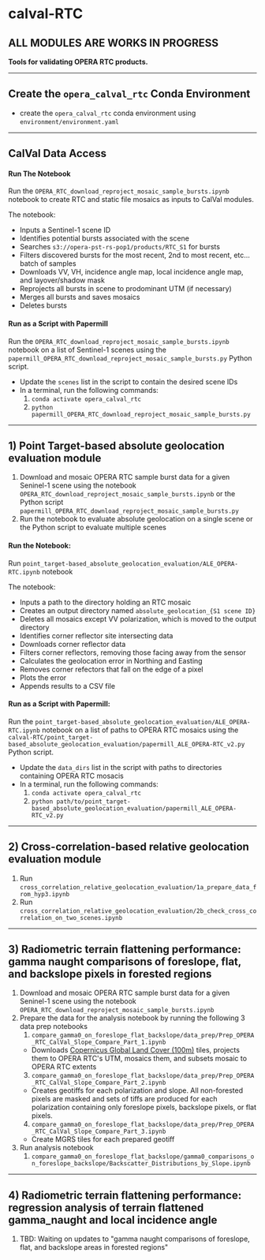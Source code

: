 # calval-RTC

## **ALL MODULES ARE WORKS IN PROGRESS**

**Tools for validating OPERA RTC products.**

---
## Create the `opera_calval_rtc` Conda Environment

- create the `opera_calval_rtc` conda environment using `environment/environment.yaml`

---

## CalVal Data Access

#### Run The Notebook

Run the `OPERA_RTC_download_reproject_mosaic_sample_bursts.ipynb` notebook to create RTC and static file mosaics as inputs to CalVal modules.

The notebook:
- Inputs a Sentinel-1 scene ID
- Identifies potential bursts associated with the scene
- Searches `s3://opera-pst-rs-pop1/products/RTC_S1` for bursts
- Filters discovered bursts for the most recent, 2nd to most recent, etc... batch of samples
- Downloads VV, VH, incidence angle map, local incidence angle map, and layover/shadow mask
- Reprojects all bursts in scene to prodominant UTM (if necessary)
- Merges all bursts and saves mosaics
- Deletes bursts

#### Run as a Script with Papermill

Run the `OPERA_RTC_download_reproject_mosaic_sample_bursts.ipynb` notebook on a list of Sentinel-1 scenes using the `papermill_OPERA_RTC_download_reproject_mosaic_sample_bursts.py` Python script.

- Update the `scenes` list in the script to contain the desired scene IDs
- In a terminal, run the following commands:
  1. `conda activate opera_calval_rtc`
  1. `python papermill_OPERA_RTC_download_reproject_mosaic_sample_bursts.py`


---

## 1) Point Target-based absolute geolocation evaluation module

1. Download and mosaic OPERA RTC sample burst data for a given Seninel-1 scene using the notebook `OPERA_RTC_download_reproject_mosaic_sample_bursts.ipynb` or the Python script `papermill_OPERA_RTC_download_reproject_mosaic_sample_bursts.py`
1. Run the notebook to evaluate absolute geolocation on a single scene or the Python script to evaluate multiple scenes

#### Run the Notebook:

Run `point_target-based_absolute_geolocation_evaluation/ALE_OPERA-RTC.ipynb` notebook

The notebook:
- Inputs a path to the directory holding an RTC mosaic
- Creates an output directory named `absolute_geolocation_{S1 scene ID}`
- Deletes all mosaics except VV polarization, which is moved to the output directory
- Identifies corner reflector site intersecting data
- Downloads corner reflector data
- Filters corner reflectors, removing those facing away from the sensor
- Calculates the geolocation error in Northing and Easting
- Removes corner refectors that fall on the edge of a pixel
- Plots the error
-  Appends results to a CSV file

#### Run as a Script with Papermill:

Run the `point_target-based_absolute_geolocation_evaluation/ALE_OPERA-RTC.ipynb` notebook on a list of paths to OPERA RTC mosaics using the `calval-RTC/point_target-based_absolute_geolocation_evaluation/papermill_ALE_OPERA-RTC_v2.py` Python script.

- Update the `data_dirs` list in the script with paths to directories containing OPERA RTC mosacis
- In a terminal, run the following commands:
  1. `conda activate opera_calval_rtc`
  1. `python path/to/point_target-based_absolute_geolocation_evaluation/papermill_ALE_OPERA-RTC_v2.py`

---

## 2) Cross-correlation-based relative geolocation evaluation module

1. Run `cross_correlation_relative_geolocation_evaluation/1a_prepare_data_from_hyp3.ipynb`
2. Run `cross_correlation_relative_geolocation_evaluation/2b_check_cross_correlation_on_two_scenes.ipynb` 

---

## 3) Radiometric terrain flattening performance: gamma naught comparisons of foreslope, flat, and backslope pixels in forested regions

1. Download and mosaic OPERA RTC sample burst data for a given Seninel-1 scene using the notebook `OPERA_RTC_download_reproject_mosaic_sample_bursts.ipynb`
1. Prepare the data for the analysis notebook by running the following 3 data prep notebooks
    1. `compare_gamma0_on_foreslope_flat_backslope/data_prep/Prep_OPERA_RTC_CalVal_Slope_Compare_Part_1.ipynb`
      - Downloads [Copernicus Global Land Cover (100m)](https://lcviewer.vito.be/download) tiles, projects them to OPERA RTC's UTM, mosaics them, and subsets mosaic to OPERA RTC extents
    3. `compare_gamma0_on_foreslope_flat_backslope/data_prep/Prep_OPERA_RTC_CalVal_Slope_Compare_Part_2.ipynb`
      - Creates geotiffs for each polarization and slope. All non-forested pixels are masked and sets of tiffs are produced for each polarization containing only foreslope pixels, backslope pixels, or flat pixels.
    4. `compare_gamma0_on_foreslope_flat_backslope/data_prep/Prep_OPERA_RTC_CalVal_Slope_Compare_Part_3.ipynb`
      -  Create MGRS tiles for each prepared geotiff
 2. Run analysis notebook
     1. `compare_gamma0_on_foreslope_flat_backslope/gamma0_comparisons_on_foreslope_backslope/Backscatter_Distributions_by_Slope.ipynb`   

---

## 4) Radiometric terrain flattening performance: regression analysis of terrain flattened gamma_naught and local incidence angle

1. TBD: Waiting on updates to "gamma naught comparisons of foreslope, flat, and backslope areas in forested regions"